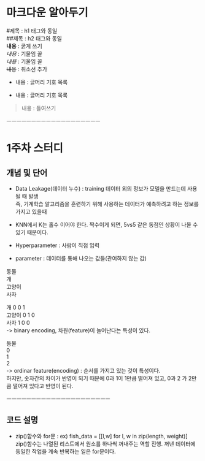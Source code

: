 # 마크다운 알아두기  
#제목 : h1 태그와 동일  
##제목 : h2 태그와 동일  
**내용** : 굵게 쓰기  
*내용* : 기울임 꼴  
_내용_ : 기울임 꼴  
~~내용~~ : 취소선 추가  
* 내용 : 글머리 기호 목록  
- 내용 : 글머리 기호 목록  
> 내용 : 들여쓰기  


ㅡㅡㅡㅡㅡㅡㅡㅡㅡㅡㅡㅡㅡㅡㅡㅡㅡㅡㅡ   
# 1주차 스터디 

## 개념 및 단어  
* Data Leakage(데이터 누수) : training 데이터 외의 정보가 모델을 만드는데 사용될 때 발생  
즉, 기계학습 알고리즘을 훈련하기 위해 사용하는 데이터가 예측하려고 하는 정보를 가지고 있을때

* KNN에서 K는 홀수 이어야 한다.
  짝수이게 되면, 5vs5 같은 동점인 상황이 나올 수 있기 때문이다.

* Hyperparameter : 사람이 직접 입력
* parameter : 데이터를 통해 나오는 값들(관여하지 않는 값)

동물   
개  
고양이  
사자   

개     0 0 1  
고양이 0 1 0   
사자   1 0 0  
-> binary encoding, 차원(feature)이 늘어난다는 특성이 있다. 

동물  
0  
1  
2  
-> ordinar feature(encoding) : 순서를 가지고 있는 것이 특성이다.  
하지만, 숫자간의 차이가 반영이 되기 때문에 0과 1이 1만큼 떨어져 있고, 0과 2 가 2만큼 떨어져 있다고 반영이 된다. 


ㅡㅡㅡㅡㅡㅡㅡㅡㅡㅡㅡㅡㅡㅡㅡㅡㅡㅡㅡㅡㅡ  

## 코드 설명

* zip()함수와 for문
  : ex) fish_data = [[l,w] for l, w in zip(length, weight)]  
  zip()함수는 나열된 리스트에서 원소를 하나씩 꺼내주는 역할 진행. 꺼낸 데이터에 동일한 작업을 계속 반복하는 일은 for문이다. 

